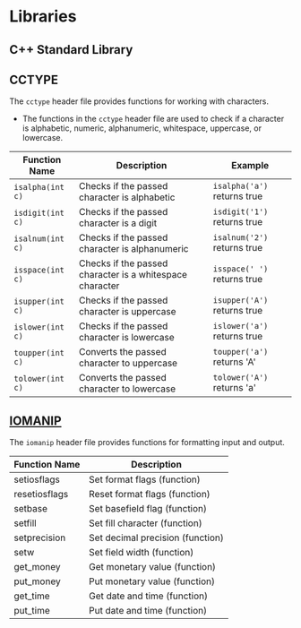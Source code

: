 # Libraries

## C++ Standard Library

## CCTYPE

The `cctype` header file provides functions for working with characters.
  - The functions in the `cctype` header file are used to check if a character is alphabetic, numeric, alphanumeric, whitespace, uppercase, or lowercase.

| Function Name | Description | Example |
| --- | --- | --- |
| `isalpha(int c)` | Checks if the passed character is alphabetic | `isalpha('a')` returns true |
| `isdigit(int c)` | Checks if the passed character is a digit | `isdigit('1')` returns true |
| `isalnum(int c)` | Checks if the passed character is alphanumeric | `isalnum('2')` returns true |
| `isspace(int c)` | Checks if the passed character is a whitespace character | `isspace(' ')` returns true |
| `isupper(int c)` | Checks if the passed character is uppercase | `isupper('A')` returns true |
| `islower(int c)` | Checks if the passed character is lowercase | `islower('a')` returns true |
| `toupper(int c)` | Converts the passed character to uppercase | `toupper('a')` returns 'A' |
| `tolower(int c)` | Converts the passed character to lowercase | `tolower('A')` returns 'a' |

## [IOMANIP](https://cplusplus.com/reference/iomanip/)

The `iomanip` header file provides functions for formatting input and output.

<table>
  <thead>
    <tr>
      <th>Function Name</th>
      <th>Description</th>
    </tr>
  </thead>
  <tbody>
    <tr>
      <td>setiosflags</td>
      <td>Set format flags (function)</td>
    </tr>
    <tr>
      <td>resetiosflags</td>
      <td>Reset format flags (function)</td>
    </tr>
    <tr>
      <td>setbase</td>
      <td>Set basefield flag (function)</td>
    </tr>
    <tr>
      <td>setfill</td>
      <td>Set fill character (function)</td>
    </tr>
    <tr>
      <td>setprecision</td>
      <td>Set decimal precision (function)</td>
    </tr>
    <tr>
      <td>setw</td>
      <td>Set field width (function)</td>
    </tr>
    <tr>
      <td>get_money</td>
      <td>Get monetary value (function)</td>
    </tr>
    <tr>
      <td>put_money</td>
      <td>Put monetary value (function)</td>
    </tr>
    <tr>
      <td>get_time</td>
      <td>Get date and time (function)</td>
    </tr>
    <tr>
      <td>put_time</td>
      <td>Put date and time (function)</td>
    </tr>
  </tbody>
</table>


